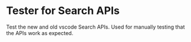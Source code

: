 # Tester for Search APIs
Test the new and old vscode Search APIs.
Used for manually testing that the APIs work as expected.

